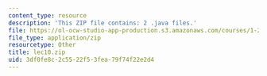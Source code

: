 ```yaml
---
content_type: resource
description: 'This ZIP file contains: 2 .java files.'
file: https://ol-ocw-studio-app-production.s3.amazonaws.com/courses/1-204-computer-algorithms-in-systems-engineering-spring-2010/3df0fe8c2c5522f53fea79f74f22e2d4_lec10.zip
file_type: application/zip
resourcetype: Other
title: lec10.zip
uid: 3df0fe8c-2c55-22f5-3fea-79f74f22e2d4
---
```

